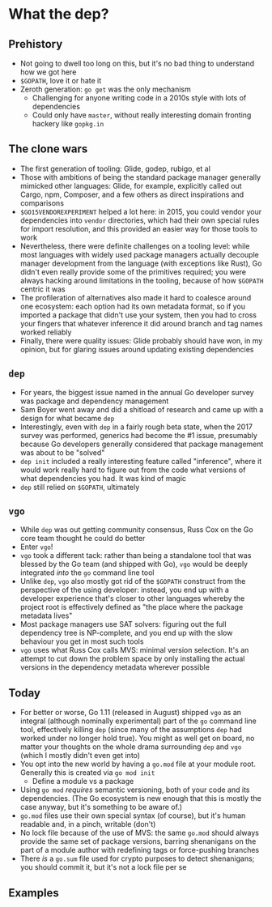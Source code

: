 # What the dep?

## Prehistory

- Not going to dwell too long on this, but it's no bad thing to understand how
  we got here
- `$GOPATH`, love it or hate it
- Zeroth generation: `go get` was the only mechanism
    - Challenging for anyone writing code in a 2010s style with lots of
      dependencies
    - Could only have `master`, without really interesting domain fronting
      hackery like `gopkg.in`

## The clone wars

- The first generation of tooling: Glide, godep, rubigo, et al
- Those with ambitions of being the standard package manager generally mimicked
  other languages: Glide, for example, explicitly called out Cargo, npm,
  Composer, and a few others as direct inspirations and comparisons
- `$GO15VENDOREXPERIMENT` helped a lot here: in 2015, you could vendor your
  dependencies into `vendor` directories, which had their own special rules for
  import resolution, and this provided an easier way for those tools to work
- Nevertheless, there were definite challenges on a tooling level: while most
  languages with widely used package managers actually decouple manager
  development from the language (with exceptions like Rust), Go didn't even
  really provide some of the primitives required; you were always hacking
  around limitations in the tooling, because of how `$GOPATH` centric it was
- The profileration of alternatives also made it hard to coalesce around one
  ecosystem: each option had its own metadata format, so if you imported a
  package that didn't use your system, then you had to cross your fingers that
  whatever inference it did around branch and tag names worked reliably
- Finally, there were quality issues: Glide probably should have won, in my
  opinion, but for glaring issues around updating existing dependencies

## `dep`

- For years, the biggest issue named in the annual Go developer survey was
  package and dependency management
- Sam Boyer went away and did a shitload of research and came up with a design
  for what became `dep`
- Interestingly, even with `dep` in a fairly rough beta state, when the 2017
  survey was performed, generics had become the #1 issue, presumably because
  Go developers generally considered that package management was about to be
  "solved"
- `dep init` included a really interesting feature called "inference", where it
  would work really hard to figure out from the code what versions of what
  dependencies you had. It was kind of magic
- `dep` still relied on `$GOPATH`, ultimately

## `vgo`

- While `dep` was out getting community consensus, Russ Cox on the Go core team
  thought he could do better
- Enter `vgo`!
- `vgo` took a different tack: rather than being a standalone tool that was
  blessed by the Go team (and shipped with Go), `vgo` would be deeply
  integrated _into_ the `go` command line tool
- Unlike `dep`, `vgo` also mostly got rid of the `$GOPATH` construct from the
  perspective of the using developer: instead, you end up with a developer
  experience that's closer to other languages whereby the project root is
  effectively defined as "the place where the package metadata lives"
- Most package managers use SAT solvers: figuring out the full dependency tree
  is NP-complete, and you end up with the slow behaviour you get in most such
  tools
- `vgo` uses what Russ Cox calls MVS: minimal version selection. It's an
  attempt to cut down the problem space by only installing the actual versions
  in the dependency metadata wherever possible

## Today

- For better or worse, Go 1.11 (released in August) shipped `vgo` as an
  integral (although nominally experimental) part of the `go` command line
  tool, effectively killing `dep` (since many of the assumptions `dep` had
  worked under no longer hold true).  You might as well get on board, no matter
  your thoughts on the whole drama surrounding `dep` and `vgo` (which I mostly
  didn't even get into)
- You opt into the new world by having a `go.mod` file at your module root.
  Generally this is created via `go mod init`
  - Define a module vs a package
- Using `go mod` _requires_ semantic versioning, both of your code and its
  dependencies. (The Go ecosystem is new enough that this is mostly the case
  anyway, but it's something to be aware of.)
- `go.mod` files use their own special syntax (of course), but it's human
  readable and, in a pinch, writable (don't)
- No lock file because of the use of MVS: the same `go.mod` should always
  provide the same set of package versions, barring shenanigans on the part of
  a module author with redefining tags or force-pushing branches
- There _is_ a `go.sum` file used for crypto purposes to detect shenanigans;
  you should commit it, but it's not a lock file per se

## Examples


